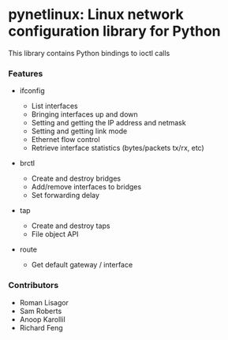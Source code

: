# pynetlinux: Linux network configuration library for Python

This library contains Python bindings to ioctl calls

### Features

* ifconfig
    * List interfaces
    * Bringing interfaces up and down
    * Setting and getting the IP address and netmask
    * Setting and getting link mode
    * Ethernet flow control
    * Retrieve interface statistics (bytes/packets tx/rx, etc)

* brctl
    * Create and destroy bridges
    * Add/remove interfaces to bridges
    * Set forwarding delay

* tap
    * Create and destroy taps
    * File object API

* route
    * Get default gateway / interface


### Contributors

* Roman Lisagor
* Sam Roberts
* Anoop Karollil
* Richard Feng

